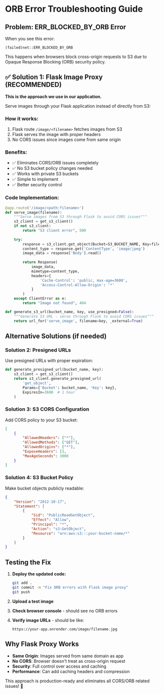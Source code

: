 # ORB Error Troubleshooting Guide

## Problem: ERR_BLOCKED_BY_ORB Error

When you see this error:
```
(failed)net::ERR_BLOCKED_BY_ORB
```

This happens when browsers block cross-origin requests to S3 due to Opaque Response Blocking (ORB) security policy.

## ✅ Solution 1: Flask Image Proxy (RECOMMENDED)

**This is the approach we use in our application.**

Serve images through your Flask application instead of directly from S3:

### How it works:
1. Flask route `/image/<filename>` fetches images from S3
2. Flask serves the image with proper headers
3. No CORS issues since images come from same origin

### Benefits:
- ✅ Eliminates CORS/ORB issues completely
- ✅ No S3 bucket policy changes needed
- ✅ Works with private S3 buckets
- ✅ Simple to implement
- ✅ Better security control

### Code Implementation:
```python
@app.route('/image/<path:filename>')
def serve_image(filename):
    """Serve images from S3 through Flask to avoid CORS issues"""
    s3_client = get_s3_client()
    if not s3_client:
        return "S3 client error", 500
    
    try:
        response = s3_client.get_object(Bucket=S3_BUCKET_NAME, Key=filename)
        content_type = response.get('ContentType', 'image/jpeg')
        image_data = response['Body'].read()
        
        return Response(
            image_data,
            mimetype=content_type,
            headers={
                'Cache-Control': 'public, max-age=3600',
                'Access-Control-Allow-Origin': '*'
            }
        )
    except ClientError as e:
        return "Image not found", 404

def generate_s3_url(bucket_name, key, use_presigned=False):
    """Generate S3 URL - serve through Flask to avoid CORS issues"""
    return url_for('serve_image', filename=key, _external=True)
```

## Alternative Solutions (if needed)

### Solution 2: Presigned URLs

Use presigned URLs with proper expiration:

```python
def generate_presigned_url(bucket_name, key):
    s3_client = get_s3_client()
    return s3_client.generate_presigned_url(
        'get_object',
        Params={'Bucket': bucket_name, 'Key': key},
        ExpiresIn=3600  # 1 hour
    )
```

### Solution 3: S3 CORS Configuration

Add CORS policy to your S3 bucket:

```json
[
    {
        "AllowedHeaders": ["*"],
        "AllowedMethods": ["GET"],
        "AllowedOrigins": ["*"],
        "ExposeHeaders": [],
        "MaxAgeSeconds": 3000
    }
]
```

### Solution 4: S3 Bucket Policy

Make bucket objects publicly readable:

```json
{
    "Version": "2012-10-17",
    "Statement": [
        {
            "Sid": "PublicReadGetObject",
            "Effect": "Allow",
            "Principal": "*",
            "Action": "s3:GetObject",
            "Resource": "arn:aws:s3:::your-bucket-name/*"
        }
    ]
}
```

## Testing the Fix

1. **Deploy the updated code:**
   ```bash
   git add .
   git commit -m "Fix ORB errors with Flask image proxy"
   git push
   ```

2. **Upload a test image**

3. **Check browser console** - should see no ORB errors

4. **Verify image URLs** - should be like:
   ```
   https://your-app.onrender.com/image/filename.jpg
   ```

## Why Flask Proxy Works

- **Same Origin**: Images served from same domain as app
- **No CORS**: Browser doesn't treat as cross-origin request
- **Security**: Full control over access and caching
- **Performance**: Can add caching headers and compression

This approach is production-ready and eliminates all CORS/ORB related issues! 🎉